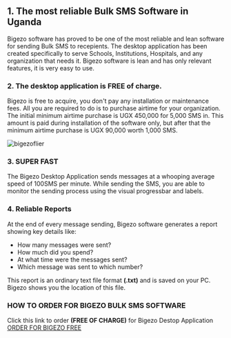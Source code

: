 ## 1. The most reliable Bulk SMS Software in Uganda

Bigezo software has proved to be one of the most reliable and lean software for sending Bulk SMS to recepients. The desktop application has been created specifically to serve Schools, Institutions, Hospitals, and any organization that needs it. Bigezo software is lean and has only relevant features, it is very easy to use.

### 2. The desktop application is FREE of charge.

Bigezo is free to acquire, you don't pay any installation or maintenance fees. All you are required to do is to purchase airtime for your organization. The initial minimum airtime purchase is UGX 450,000 for 5,000 SMS in. This amount is paid during installation of the software only, but after that the minimum airtime purchase is UGX 90,000 worth 1,000 SMS.

![bigezoflier]({{site.baseurl}}/bigezoflier.jpg)


### 3. SUPER FAST

The Bigezo Desktop Application sends messages at a whooping average speed of 100SMS per minute. While sending the SMS, you are able to monitor the sending process using the visual progressbar and labels.

### 4. Reliable Reports

At the end of every message sending, Bigezo software generates a report showing key details like:
- How many messages were sent?
- How much did you spend?
- At what time were the messages sent?
- Which message was sent to which number?

This report is an ordinary text file format **(.txt)**   and is saved on your PC. Bigezo shows you the location of this file.

### HOW TO ORDER FOR BIGEZO BULK SMS SOFTWARE
 
Click this link to order **(FREE OF CHARGE)** for Bigezo Destop Application
[ORDER FOR BIGEZO FREE](https://www.bigezo.com/desktop.jsp "ORDER FOR BIGEZO FREE")





